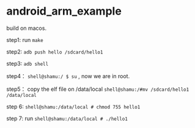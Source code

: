# android_arm_example

build on macos.

step1:
run `make`

step2:
`adb push hello /sdcard/hello1`

step3:
`adb shell`

step4：
`shell@shamu:/ $ su` , now we are in root.

step5：
copy the elf file on /data/local
`shell@shamu:/#mv /sdcard/hello1 /data/local`

step 6:
`shell@shamu:/data/local # chmod 755 hello1`

step 7:
run 
`shell@shamu:/data/local # ./hello1 `
